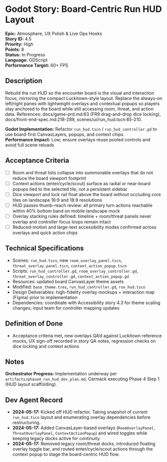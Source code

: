 # Godot Story: Board-Centric Run HUD Layout

**Epic:** Atmosphere, UX Polish & Live Ops Hooks  
**Story ID:** 4.5  
**Priority:** High  
**Points:** 8  
**Status:** In Progress  
**Language:** GDScript  
**Performance Target:** 60+ FPS

## Description
Rebuild the run HUD so the encounter board is the visual and interaction focus, mirroring the compact Luckitown-style layout. Replace the always-on left/right panes with lightweight overlays and contextual popups so players stay anchored to the board while still accessing room, threat, and action data. References: docs/game-prd.md:63 (FR9 drag-and-drop dice locking), docs/front-end-spec.md:218-289, scenes/ui/run_hud.tscn:65-210.

**Godot Implementation:** Refactor `run_hud.tscn` / `run_hud_controller.gd` to use board-first CanvasLayers, popups, and context chips  
**Performance Impact:** Low; ensure overlays reuse pooled controls and avoid full scene reloads

## Acceptance Criteria
- [ ] Room and threat lists collapse into summonable overlays that do not reduce the board viewport footprint
- [ ] Context actions (enter/cycle/scout) surface as radial or near-board popups tied to the selected tile, not a persistent sidebar
- [ ] Dice viewport and lock rail float above the board without occluding core tiles on landscape 16:9 and 18:9 resolutions
- [ ] HUD passes thumb-reach review: all primary turn actions reachable within 40% bottom band on mobile landscape mock
- [ ] Overlay stacking rules defined: timeline + room/threat panels never overlap and controller focus loops remain intact
- [ ] Reduced-motion and large-text accessibility modes confirmed across overlays and quick action chips

## Technical Specifications
- Scenes: `run_hud.tscn`, new `room_overlay_panel.tscn`, `threat_overlay_panel.tscn`, `context_action_popup.tscn`
- Scripts: `run_hud_controller.gd`, `room_overlay_controller.gd`, `threat_overlay_controller.gd`, `context_action_popup.gd`
- Resources: updated board CanvasLayer theme assets
- Modified: `base_theme.tres`, `run_hud_controller.gd`, `run_hud.tscn`
- Design Deliverables: high-fidelity overlay mockups + interaction map (Figma) prior to implementation
- Dependencies: coordinate with Accessibility story 4.3 for theme scaling changes; input team for controller mapping updates

## Definition of Done
- Acceptance criteria met, new overlays QA’d against Luckitown reference mocks, UX sign-off recorded in story QA notes, regression checks on dice locking and context actions

## Notes
**Orchestrator Progress:** Implementation underway per `artifacts/phase4_run_hud_dev_plan.md`; Carmack executing Phase 4 Step 1 (HUD layout scaffolding).

## Dev Agent Record
- **2024-05-17:** Kicked off HUD refactor. Taking snapshot of current `run_hud.tscn` layout and enumerating overlay dependencies before restructuring.
- **2024-05-17:** Added CanvasLayer-based overlays (`RoomOverlayPanel`, `ThreatOverlayPanel`, `ContextActionPopup`) and wired toggles while keeping legacy docks active for continuity.
- **2024-05-17:** Removed legacy room/threat docks, introduced floating overlay toggle bar, and routed enter/cycle/scout actions through the context popup to stage the board-centric HUD flow.

